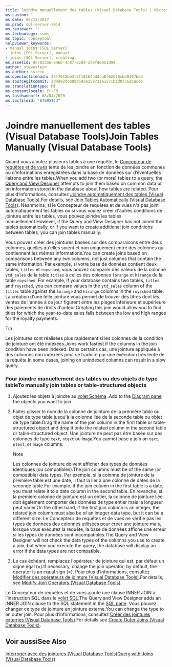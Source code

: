 ```yaml
---
title: Joindre manuellement des tables (Visual Database Tools) | Microsoft Docs
ms.custom: ''
ms.date: 06/13/2017
ms.prod: sql-server-2014
ms.reviewer: ''
ms.technology: ssms
ms.topic: conceptual
helpviewer_keywords:
- manual joins [SQL Server]
- joins [SQL Server], manual
- joins [SQL Server], creating
ms.assetid: 9c785356-646b-4c87-82d4-25efd6051d9d
author: stevestein
ms.author: sstein
ms.openlocfilehash: 83f7615be3f5f18164dd3ca0f62ef6cbd9167be3
ms.sourcegitcommit: ad4d92dce894592a259721a1571b1d8736abacdb
ms.translationtype: MT
ms.contentlocale: fr-FR
ms.lasthandoff: 08/04/2020
ms.locfileid: "87695123"
---
```

# <a name="join-tables-manually-visual-database-tools"></a><span data-ttu-id="94db7-102">Joindre manuellement des tables (Visual Database Tools)</span><span class="sxs-lookup"><span data-stu-id="94db7-102">Join Tables Manually (Visual Database Tools)</span></span>
  <span data-ttu-id="94db7-103">Quand vous ajoutez plusieurs tables à une requête, le [Concepteur de requêtes et de vues](visual-database-tools.md) tente de les joindre en fonction de données communes ou d’informations enregistrées dans la base de données sur d’éventuelles liaisons entre les tables.</span><span class="sxs-lookup"><span data-stu-id="94db7-103">When you add two (or more) tables to a query, the [Query and View Designer](visual-database-tools.md) attempts to join them based on common data or on information stored in the database about how tables are related.</span></span> <span data-ttu-id="94db7-104">Pour plus d’informations, consultez [Joindre automatiquement des tables &#40;Visual Database Tools&#41;](join-tables-automatically-visual-database-tools.md).</span><span class="sxs-lookup"><span data-stu-id="94db7-104">For details, see [Join Tables Automatically &#40;Visual Database Tools&#41;](join-tables-automatically-visual-database-tools.md).</span></span> <span data-ttu-id="94db7-105">Néanmoins, si le Concepteur de requêtes et de vues n'a pas joint automatiquement les tables ou si vous voulez créer d'autres conditions de jointure entre les tables, vous pouvez joindre les tables manuellement.</span><span class="sxs-lookup"><span data-stu-id="94db7-105">However, if the Query and View Designer has not joined the tables automatically, or if you want to create additional join conditions between tables, you can join tables manually.</span></span>  
  
 <span data-ttu-id="94db7-106">Vous pouvez créer des jointures basées sur des comparaisons entre deux colonnes, quelles qu'elles soient et non uniquement entre des colonnes qui contiennent les mêmes informations.</span><span class="sxs-lookup"><span data-stu-id="94db7-106">You can create joins based on comparisons between any two columns, not just columns that contain the same information.</span></span> <span data-ttu-id="94db7-107">Par exemple, si votre base de données contient deux tables, `titles` et `roysched`, vous pouvez comparer des valeurs de la colonne `ytd_sales` de la table `titles` à celles des colonnes `lorange` et `hirange` de la table `roysched` .</span><span class="sxs-lookup"><span data-stu-id="94db7-107">For example, if your database contains two tables, `titles` and `roysched`, you can compare values in the `ytd_sales` column of the `titles` table against the `lorange` and `hirange` columns in the `roysched` table.</span></span> <span data-ttu-id="94db7-108">La création d'une telle jointure vous permet de trouver des titres dont les ventes de l'année à ce jour figurent entre les plages inférieure et supérieure des paiements de droits d'auteur.</span><span class="sxs-lookup"><span data-stu-id="94db7-108">Creating this join would allow you to find titles for which the year-to-date sales falls between the low and high ranges for the royalty payments.</span></span>  
  
> [!TIP]  
>  <span data-ttu-id="94db7-109">Les jointures sont réalisées plus rapidement si les colonnes de la condition de jointure ont été indexées.</span><span class="sxs-lookup"><span data-stu-id="94db7-109">Joins work fastest if the columns in the join condition have been indexed.</span></span> <span data-ttu-id="94db7-110">Dans certains cas, une jointure appliquée à des colonnes non indexées peut se traduire par une exécution très lente de la requête.</span><span class="sxs-lookup"><span data-stu-id="94db7-110">In some cases, joining on unindexed columns can result in a slow query.</span></span>  
  
### <a name="to-manually-join-tables-or-table-structured-objects"></a><span data-ttu-id="94db7-111">Pour joindre manuellement des tables ou des objets de type table</span><span class="sxs-lookup"><span data-stu-id="94db7-111">To manually join tables or table-structured objects</span></span>  
  
1.  <span data-ttu-id="94db7-112">Ajoutez les objets à joindre au [volet Schéma](diagram-pane-visual-database-tools.md) .</span><span class="sxs-lookup"><span data-stu-id="94db7-112">Add to the [Diagram pane](diagram-pane-visual-database-tools.md) the objects you want to join.</span></span>  
  
2.  <span data-ttu-id="94db7-113">Faites glisser le nom de la colonne de jointure de la première table ou objet de type table jusqu'à la colonne liée de la seconde table ou objet de type table.</span><span class="sxs-lookup"><span data-stu-id="94db7-113">Drag the name of the join column in the first table or table-structured object and drop it onto the related column in the second table or table-structured object.</span></span> <span data-ttu-id="94db7-114">Une jointure ne peut pas être basée sur des colonnes de type `text`, `ntext` ou i`mage`.</span><span class="sxs-lookup"><span data-stu-id="94db7-114">You cannot base a join on `text`, `ntext`, or i`mage` columns.</span></span>  
  
    > [!NOTE]  
    >  <span data-ttu-id="94db7-115">Les colonnes de jointure doivent afficher des types de données identiques (ou compatibles).</span><span class="sxs-lookup"><span data-stu-id="94db7-115">The join columns must be of the same (or compatible) data types.</span></span> <span data-ttu-id="94db7-116">Par exemple, si la colonne de jointure de la première table est une date, il faut la lier à une colonne de dates de la seconde table.</span><span class="sxs-lookup"><span data-stu-id="94db7-116">For example, if the join column in the first table is a date, you must relate it to a date column in the second table.</span></span> <span data-ttu-id="94db7-117">En revanche, si la première colonne de jointure est un entier, la colonne de jointure liée doit également comporter des données de type entier mais la longueur peut varier.</span><span class="sxs-lookup"><span data-stu-id="94db7-117">On the other hand, if the first join column is an integer, the related join column must also be of an integer data type, but it can be a different size.</span></span> <span data-ttu-id="94db7-118">Le Concepteur de requêtes et de vues ne vérifie pas les types de données des colonnes utilisées pour créer une jointure mais, lorsque vous exécutez la requête, la base de données affiche une erreur si les types de données sont incompatibles.</span><span class="sxs-lookup"><span data-stu-id="94db7-118">The Query and View Designer will not check the data types of the columns you use to create a join, but when you execute the query, the database will display an error if the data types are not compatible.</span></span>  
  
3.  <span data-ttu-id="94db7-119">Le cas échéant, remplacez l'opérateur de jointure qui est, par défaut un signe égal (=).</span><span class="sxs-lookup"><span data-stu-id="94db7-119">If necessary, change the join operator; by default, the operator is an equal sign (=).</span></span> <span data-ttu-id="94db7-120">Pour plus d’informations, consultez [Modifier des opérateurs de jointure &#40;Visual Database Tools&#41;](modify-join-operators-visual-database-tools.md).</span><span class="sxs-lookup"><span data-stu-id="94db7-120">For details, see [Modify Join Operators &#40;Visual Database Tools&#41;](modify-join-operators-visual-database-tools.md).</span></span>  
  
 <span data-ttu-id="94db7-121">Le Concepteur de requêtes et de vues ajoute une clause INNER JOIN à l’instruction SQL dans le [volet SQL](sql-pane-visual-database-tools.md).</span><span class="sxs-lookup"><span data-stu-id="94db7-121">The Query and View Designer adds an INNER JOIN clause to the SQL statement in the [SQL pane](sql-pane-visual-database-tools.md).</span></span> <span data-ttu-id="94db7-122">Vous pouvez changer ce type de jointure en jointure externe.</span><span class="sxs-lookup"><span data-stu-id="94db7-122">You can change the type to an outer join.</span></span> <span data-ttu-id="94db7-123">Pour plus d’informations, consultez [Créer des jointures externes &#40;Visual Database Tools&#41;](create-outer-joins-visual-database-tools.md).</span><span class="sxs-lookup"><span data-stu-id="94db7-123">For details see [Create Outer Joins &#40;Visual Database Tools&#41;](create-outer-joins-visual-database-tools.md).</span></span>  
  
## <a name="see-also"></a><span data-ttu-id="94db7-124">Voir aussi</span><span class="sxs-lookup"><span data-stu-id="94db7-124">See Also</span></span>  
 [<span data-ttu-id="94db7-125">Interroger avec des jointures &#40;Visual Database Tools&#41;</span><span class="sxs-lookup"><span data-stu-id="94db7-125">Query with Joins &#40;Visual Database Tools&#41;</span></span>](query-with-joins-visual-database-tools.md)  
  
  

